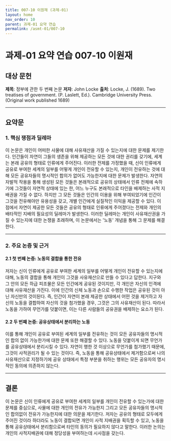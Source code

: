 ```yaml
---
title: 007-10 이원재 (과제-01)
layout: home
nav_order: 10
parent: 과제-01 요약 연습
permalink: /asmt-01/007-10
---
```


# 과제-01 요약 연습 007-10 이원재

## 대상 문헌  
**제목**: 정부에 관한 두 번째 논문
**저자**: John Locke 
**출처**: Locke, J. (1689). Two treatises of government. (P. Laslett, Ed.). Cambridge University Press. (Original work published 1689)

---

## 요약문  

### 1. 핵심 쟁점과 딜레마  
이 논문은 개인이 어떠한 사물에 대해 사유재산을 가질 수 있는지에 대한 문제를 제기한다. 인간들이 자연이 그들의 생존을 위해 제공하는 모든 것에 대한 권리를 갖기에, 세계는 본래 공유의 형태로 인류에게 주어진다. 이러한 전제를 가정했을 때, 신이 인류에게 공유로 부여한 세계의 일부를 어떻게 개인이 전유할 수 있는지, 개인이 전유하는 것에 대해 모든 공유자들의 명시적인 합의가 없어도 가능한지에 대한 문제가 발생한다. 
자연의 자발적 작용을 통해 생성된 모든 것들은 본래적으로 공유의 상태에서 인류 전체에 속하기에 그것들이 자연적 상태에 있는 한, 어느 누구도 본래적으로 타인을 배제하는 사적 지배권을 가질 수 없다. 하지만 그 모든 것들은 인간의 이용을 위해 부여되었기에 인간이 그것을 전유해야만 유용성을 갖고, 개별 인간에게 실질적인 이익을 제공할 수 있다. 이 점에서 자연이 제공한 모든 것들은 공유의 형태로 인류에게 주어졌다는 전제와 개인의 배타적인 지배의 필요성의 딜레마가 발생한다. 이러한 딜레마는 개인이 사유재산권을 가질 수 있는지에 대한 논쟁을 초래하며, 이 논문에서는 '노동' 개념을 통해 그 문제를 해결한다.

---

### 2. 주요 논증 및 근거  

#### 2.1 첫 번째 논증: 노동의 결합을 통한 전유
저자는 신이 인류에게 공유로 부여한 세계의 일부를 어떻게 개인이 전유할 수 있는지에 대해, 노동의 결합을 통해 개인이 그것을 사유재산으로 만들 수 있다고 답한다. 지구와 그 안의 모든 하급 피조물은 모든 인간에게 공유된 것이지만, 각 개인은 자신의 인격에 대해 사유재산을 가진다. 이에 인간의 신체 노동과 손으로 수행한 작업은 공유된 것이 아닌 자신만의 것이된다. 즉, 인간이 자연이 본래 제공한 상태에서 어떤 것을 제거하고 자신의 노동을 결합하여 자신의 것을 첨가했을 경우, 그것은 그의 사유재산이 된다. 따라서 노동을 가하여 무언가를 덧붙이면, 이는 다른 사람들의 공유권을 배제하는 요소가 된다.

#### 2.2 두 번째 논증: 공유상태에서 분리하는 노동
이를 통해 개인이 공유로 부여된 세계의 일부를 전유하는 것이 모든 공유자들의 명시적인 합의 없이 가능한가에 대한 문제 또한 해결할 수 있다. 노동을 덧붙이게 되면 무언가를 공유상태에서 분리시킬 수 있다. 자연이 행한 것 이상으로 무언가를 첨가했기 때문에, 그것이 사적권리가 될 수 있는 것이다. 즉, 노동을 통해 공유상태에서 제거함으로써 나의 사유재산으로 지정하기에 공유 상태에서 특정 부분을 취하는 행위는 모든 공유자의 명시적인 동의에 의존하지 않는다.  

---

## 결론  
이 논문은 신이 인류에게 공유로 부여한 세계의 일부를 개인이 전유할 수 있는가에 대한 문제를 중심으로, 사물에 대한 개인의 전유가 가능한지 그리고 모든 공유자들의 명시적인 합의없이 전유가 가능한지에 대한 의문을 제기한다. 저자는 공유의 형태로 모두에게 주어진 것이라 하더라도 노동이 결합되면 개인이 사적 지배권을 획득할 수 있고, 노동을 통해 공유상태에서 분리함으로써 타인의 동의가 필요하지 않다고 말한다. 이러한 논의는 개인의 사적지배권에 대해 정당성을 부여하는데 시사점을 갖는다.
